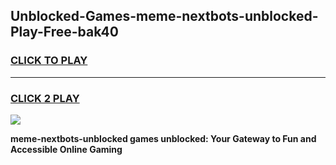 
## Unblocked-Games-meme-nextbots-unblocked-Play-Free-bak40
<h3>
<a href="https://premium76.site?title=meme-nextbots-unblocked&ref=23A">CLICK TO PLAY</a></h3>
<hr>

<h3>
<a href="https://premium76.site?title=meme-nextbots-unblocked&ref=23A">CLICK 2 PLAY</a>
  
</h3>

<a href="https://premium76.site?title=meme-nextbots-unblocked&ref=23A"><img src="https://clearcache.store/games.png"></a>


**meme-nextbots-unblocked games unblocked: Your Gateway to Fun and Accessible Online Gaming**
